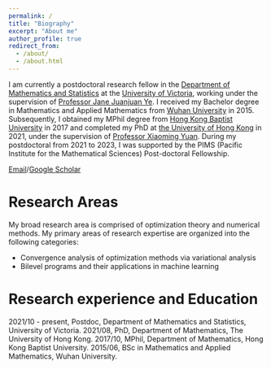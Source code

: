 ```yaml
---
permalink: /
title: "Biography"
excerpt: "About me"
author_profile: true
redirect_from: 
  - /about/
  - /about.html
---
```


I am currently a postdoctoral research fellow in the [Department of Mathematics and Statistics](https://www.uvic.ca/science/math-statistics/index.php) at the [University of Victoria](https://www.uvic.ca), working under the supervision of [Professor Jane Juanjuan Ye](https://www.math.uvic.ca/faculty/janeye/). I received my Bachelor degree in Mathematics and Applied Mathematics from [Wuhan University](https://en.whu.edu.cn) in 2015. Subsequently, I obtained my MPhil degree from [Hong Kong Baptist University](https://www.hkbu.edu.hk) in 2017 and completed my PhD at [the University of Hong Kong](https://www.hku.hk) in 2021, under the supervision of [Professor Xiaoming Yuan](https://hkumath.hku.hk/~xmyuan/). During my postdoctoral from 2021 to 2023, I was supported by the PIMS (Pacific Institute for the Mathematical Sciences) Post-doctoral Fellowship.

[Email](mailto:zengshangzhi@uvic.ca)/[Google Scholar](https://scholar.google.com/citations?user=rzIzb6cAAAAJ&hl)


Research Areas
======
My broad research area is comprised of optimization theory and numerical methods. My primary areas of research expertise are organized into the following categories:

- Convergence analysis of optimization methods via variational analysis
- Bilevel programs and their applications in machine learning


Research experience and Education
======
2021/10 - present, Postdoc, Department of Mathematics and Statistics, University of Victoria.
2021/08, PhD, Department of Mathematics, The University of Hong Kong.
2017/10, MPhil, Department of Mathematics, Hong Kong Baptist University.
2015/06, BSc in Mathematics and Applied Mathematics, Wuhan University.


